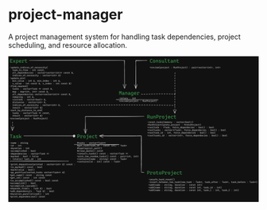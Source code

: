 # project-manager
A project management system for handling task dependencies, project scheduling, and resource allocation.

![Diagram](diagram.png)


